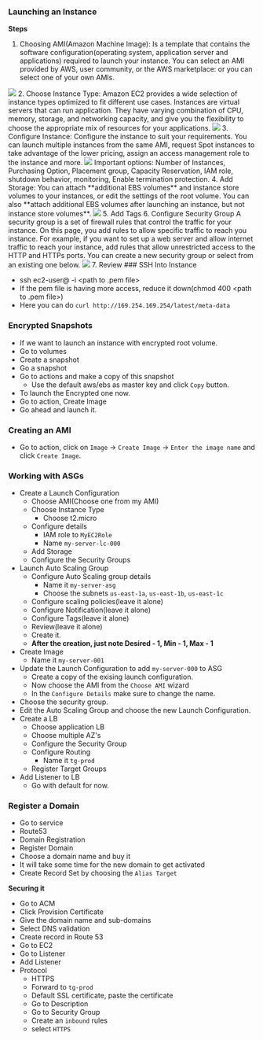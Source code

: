 ### Launching an Instance
**Steps**
1. Choosing AMI(Amazon Machine Image):
   Is a template that contains the software configuration(operating system, application server and applications) required to launch your instance. You can select an AMI provided by AWS, user community, or the AWS marketplace: or you can select one of your own AMIs.
<img src="../images/ec2/ami-selection.png">
2. Choose Instance Type:
   Amazon EC2 provides a wide selection of instance types optimized to fit different use cases. Instances are virtual servers that can run application. They have varying combination of CPU, memory, storage, and networking capacity, and give you the flexibility to choose the appropriate mix of resources for your applications.
<img src="../images/ec2/instance-type-selection.png">
3. Configure Instance:
   Configure the instance to suit your requirements. You can launch multiple instances from the same AMI, request Spot instances to take advantage of the lower pricing, assign an access management role to the instance and more.
<img src="../images/ec2/configure-instance-details.png">
   Important options: Number of Instances, Purchasing Option, Placement group,  Capacity Reservation, IAM role, shutdown behavior, monitoring, Enable termination protection.
4. Add Storage:
   You can attach **additional EBS volumes** and instance store volumes to your instances, or edit the settings of the root volume. You can also **attach additional EBS volumes after launching an instance, but not instance store volumes**.
<img src="../images/ec2/add-storage.png">
5. Add Tags
6. Configure Security Group
   A security group is a set of firewall rules that control the traffic for your instance. On this page, you add rules to allow specific traffic to reach you instance. For example, if you want to set up a web server and allow internet traffic to reach your instance, add rules that allow unrestricted access to the HTTP and HTTPs ports. You can create a new security group or select from an existing one below.
<img src="../images/ec2/security-group.png">
7. Review
### SSH Into Instance

* ssh ec2-user@<public-ip> -i <path to .pem file>
* If the pem file is having more access, reduce it down(chmod 400 <path to .pem file>)
* Here you can do `curl http://169.254.169.254/latest/meta-data`

### Encrypted Snapshots

* If we want to launch an instance with encrypted root volume.
* Go to volumes
* Create a snapshot
* Go a snapshot
* Go to actions and make a copy of this snapshot
  * Use the default aws/ebs as master key and click `Copy` button.
* To launch the Encrypted one now.
* Go to action, Create Image 
* Go ahead and launch it.

### Creating an AMI

* Go to action, click on `Image` -> `Create Image` -> `Enter the image name` and click `Create Image`.

### Working with ASGs

* Create a Launch Configuration
  * Choose AMI(Choose one from my AMI)
  * Choose Instance Type
    * Choose t2.micro
  * Configure details
    * IAM role to `MyEC2Role`
    * Name `my-server-lc-000`
  * Add Storage
  * Configure the Security Groups
* Launch Auto Scaling Group
  * Configure Auto Scaling group details
    * Name it `my-server-asg`
    * Choose the subnets `us-east-1a`, `us-east-1b`, `us-east-1c`
  * Configure scaling policies(leave it alone)
  * Configure Notification(leave it alone)
  * Configure Tags(leave it alone)
  * Review(leave it alone)
  * Create it.
  * **After the creation, just note Desired - 1, Min - 1, Max - 1**
* Create Image
  * Name it `my-server-001`
* Update the Launch Configuration to add `my-server-000` to ASG
  * Create a copy of the exising launch configuration.
  * Now choose the AMI from the `Choose AMI` wizard
  * In the `Configure Details` make sure to change the name.
* Choose the security group.
* Edit the Auto Scaling Group and choose the new Launch Configuration.
* Create a LB
  * Choose application LB
  * Choose multiple AZ's
  * Configure the Security Group
  * Configure Routing
    * Name it `tg-prod`
  * Register Target Groups
* Add Listener to LB
  * Go with default for now.

### Register a Domain

* Go to service
* Route53
* Domain Registration
* Register Domain
* Choose a domain name and buy it
* It will take some time for the new domain to get activated
* Create Record Set by choosing the `Alias Target`

**Securing it**
* Go to ACM
* Click Provision Certificate
* Give the domain name and sub-domains
* Select DNS validation
* Create record in Route 53
* Go to EC2
* Go to Listener
* Add Listener
* Protocol
  * HTTPS
  * Forward to `tg-prod`
  * Default SSL certificate, paste the certificate
  * Go to Description
  * Go to Security Group
  * Create an `inbound` rules 
  * select `HTTPS` 